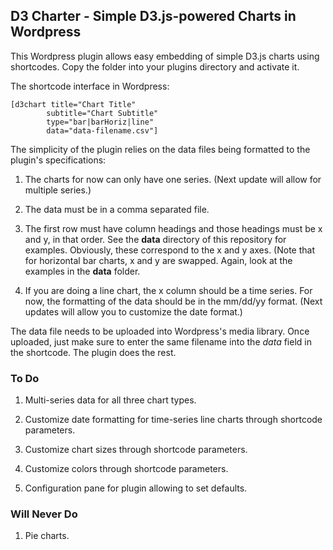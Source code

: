 ## D3 Charter - Simple D3.js-powered Charts in Wordpress

This Wordpress plugin allows easy embedding of simple D3.js charts using shortcodes. Copy the folder into your plugins directory and activate it.

The shortcode interface in Wordpress:

    [d3chart title="Chart Title" 
            subtitle="Chart Subtitle"
            type="bar|barHoriz|line" 
            data="data-filename.csv"]

The simplicity of the plugin relies on the data files being formatted to the plugin's specifications:

1. The charts for now can only have one series. (Next update will allow for multiple series.)

2. The data must be in a comma separated file.

3. The first row must have column headings and those headings must be x and y, in that order. See the **data** directory of this repository for examples. Obviously, these correspond to the x and y axes. (Note that for horizontal bar charts, x and y are swapped. Again, look at the examples in the **data** folder.

4. If you are doing a line chart, the x column should be a time series. For now, the formatting of the data should be in the mm/dd/yy format. (Next updates will allow you to customize the date format.)

The data file needs to be uploaded into Wordpress's media library. Once uploaded, just make sure to enter the same filename into the *data* field in the shortcode. The plugin does the rest.

### To Do

1. Multi-series data for all three chart types.

2. Customize date formatting for time-series line charts through shortcode parameters.

3. Customize chart sizes through shortcode parameters.

4. Customize colors through shortcode parameters.

5. Configuration pane for plugin allowing to set defaults.

### Will Never Do

1. Pie charts.
